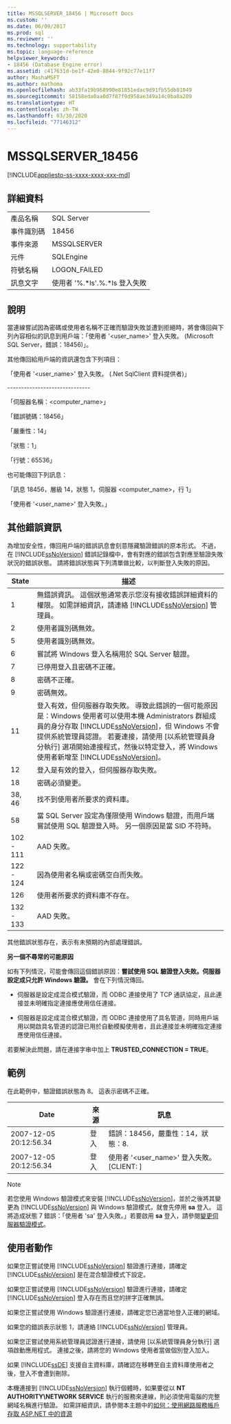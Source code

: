 ```yaml
---
title: MSSQLSERVER_18456 | Microsoft Docs
ms.custom: ''
ms.date: 06/09/2017
ms.prod: sql
ms.reviewer: ''
ms.technology: supportability
ms.topic: language-reference
helpviewer_keywords:
- 18456 (Database Engine error)
ms.assetid: c417631d-be1f-42e0-8844-9f92c77e11f7
author: MashaMSFT
ms.author: mathoma
ms.openlocfilehash: ab33fa19b968990e81851edac9d91fb55db81049
ms.sourcegitcommit: 58158eda0aa0d7f87f9d958ae349a14c0ba8a209
ms.translationtype: HT
ms.contentlocale: zh-TW
ms.lasthandoff: 03/30/2020
ms.locfileid: "77146312"
---
```

# <a name="mssqlserver_18456"></a>MSSQLSERVER_18456
[!INCLUDE[appliesto-ss-xxxx-xxxx-xxx-md](../../includes/appliesto-ss-xxxx-xxxx-xxx-md.md)]
  
## <a name="details"></a>詳細資料  
  
|||  
|-|-|  
|產品名稱|SQL Server|  
|事件識別碼|18456|  
|事件來源|MSSQLSERVER|  
|元件|SQLEngine|  
|符號名稱|LOGON_FAILED|  
|訊息文字|使用者 '%.*ls'.%.\*ls 登入失敗|  
  
## <a name="explanation"></a>說明  
當連線嘗試因為密碼或使用者名稱不正確而驗證失敗並遭到拒絕時，將會傳回與下列內容相似的訊息到用戶端：「使用者 '<user_name>' 登入失敗。 (Microsoft SQL Server，錯誤：18456)」。  
  
其他傳回給用戶端的資訊還包含下列項目：  
  
「使用者 '<user_name>' 登入失敗。 (.Net SqlClient 資料提供者)」  
  
-----------------------------\-  
  
「伺服器名稱：<computer_name>」  
  
「錯誤號碼：18456」  
  
「嚴重性：14」  
  
「狀態：1」  
  
「行號：65536」  
  
也可能傳回下列訊息：  
  
「訊息 18456，層級 14，狀態 1，伺服器 <computer_name>，行 1」  
  
「使用者 '<user_name>' 登入失敗。」  
  
## <a name="additional-error-information"></a>其他錯誤資訊  
為增加安全性，傳回用戶端的錯誤訊息會刻意隱藏驗證錯誤的原本形式。 不過，在 [!INCLUDE[ssNoVersion](../../includes/ssnoversion-md.md)] 錯誤記錄檔中，會有對應的錯誤包含對應至驗證失敗狀況的錯誤狀態。 請將錯誤狀態與下列清單做比較，以判斷登入失敗的原因。  
  
|State|描述|  
|---------|---------------|  
|1|無錯誤資訊。 這個狀態通常表示您沒有接收錯誤詳細資料的權限。 如需詳細資訊，請連絡 [!INCLUDE[ssNoVersion](../../includes/ssnoversion-md.md)] 管理員。|  
|2|使用者識別碼無效。|  
|5|使用者識別碼無效。|  
|6|嘗試將 Windows 登入名稱用於 SQL Server 驗證。|  
|7|已停用登入且密碼不正確。|  
|8|密碼不正確。|  
|9|密碼無效。|  
|11|登入有效，但伺服器存取失敗。 導致此錯誤的一個可能原因是：Windows 使用者可以使用本機 Administrators 群組成員的身分存取 [!INCLUDE[ssNoVersion](../../includes/ssnoversion-md.md)]，但 Windows 不會提供系統管理員認證。 若要連接，請使用 [以系統管理員身分執行]  選項開始連接程式，然後以特定登入，將 Windows 使用者新增至 [!INCLUDE[ssNoVersion](../../includes/ssnoversion-md.md)]。|  
|12|登入是有效的登入，但伺服器存取失敗。|  
|18|密碼必須變更。|  
|38, 46|找不到使用者所要求的資料庫。|
|58| 當 SQL Server 設定為僅限使用 Windows 驗證，而用戶端嘗試使用 SQL 驗證登入時。 另一個原因是當 SID 不符時。|
|102 - 111|AAD 失敗。|
|122 - 124|因為使用者名稱或密碼空白而失敗。|
|126|使用者所要求的資料庫不存在。|
|132 - 133|AAD 失敗。|
  
其他錯誤狀態存在，表示有未預期的內部處理錯誤。  
  
**另一個不尋常的可能原因**  
  
如有下列情況，可能會傳回這個錯誤原因：**嘗試使用 SQL 驗證登入失敗。伺服器設定成只允許 Windows 驗證。** 會在下列情況傳回。  
  
-   伺服器是設定成混合模式驗證，而 ODBC 連接使用了 TCP 通訊協定，且此連接並未明確指定連接應使用信任連接。  
  
-   伺服器是設定成混合模式驗證，而 ODBC 連接使用了具名管道，同時用戶端用以開啟具名管道的認證已用於自動模擬使用者，且此連接並未明確指定連接應使用信任連接。  
  
若要解決此問題，請在連接字串中加上 **TRUSTED_CONNECTION = TRUE**。  
  
## <a name="examples"></a>範例  
在此範例中，驗證錯誤狀態為 8。 這表示密碼不正確。  
  
|Date|來源|訊息|  
|--------|----------|-----------|  
|2007-12-05 20:12:56.34|登入|錯誤：18456，嚴重性：14，狀態：8.|  
|2007-12-05 20:12:56.34|登入|使用者 '<user_name>' 登入失敗。 [CLIENT: <ip address>]|  
  
> [!NOTE]  
> 若您使用 Windows 驗證模式來安裝 [!INCLUDE[ssNoVersion](../../includes/ssnoversion-md.md)]，並於之後將其變更為 [!INCLUDE[ssNoVersion](../../includes/ssnoversion-md.md)] 與 Windows 驗證模式，就會先停用 **sa** 登入。 這將造成狀態 7 錯誤：「使用者 'sa' 登入失敗。」若要啟用 **sa** 登入，請參閱[變更伺服器驗證模式](~/database-engine/configure-windows/change-server-authentication-mode.md)。  
  
## <a name="user-action"></a>使用者動作  
如果您正嘗試使用 [!INCLUDE[ssNoVersion](../../includes/ssnoversion-md.md)] 驗證進行連接，請確定 [!INCLUDE[ssNoVersion](../../includes/ssnoversion-md.md)] 是在混合驗證模式下設定。  
  
如果您正嘗試使用 [!INCLUDE[ssNoVersion](../../includes/ssnoversion-md.md)] 驗證進行連接，請確定 [!INCLUDE[ssNoVersion](../../includes/ssnoversion-md.md)] 登入存在而且您的拼字正確無誤。  
  
如果您正嘗試使用 Windows 驗證進行連接，請確定您已適當地登入正確的網域。  
  
如果您的錯誤表示狀態 1，請連絡 [!INCLUDE[ssNoVersion](../../includes/ssnoversion-md.md)] 管理員。  
  
如果您正嘗試使用系統管理員認證進行連接，請使用 [以系統管理員身分執行]  選項啟動應用程式。 連接之後，請將您的 Windows 使用者當做個別登入加入。  
  
如果 [!INCLUDE[ssDE](../../includes/ssde-md.md)] 支援自主資料庫，請確認在移轉至自主資料庫使用者之後，登入不會遭到刪除。  
  
本機連接到 [!INCLUDE[ssNoVersion](../../includes/ssnoversion-md.md)] 執行個體時，如果要從以 **NT AUTHORITY\NETWORK SERVICE** 執行的服務來連線，則必須使用電腦的完整網域名稱進行驗證。 如需詳細資訊，請參閱本主題中的[如何：使用網路服務帳戶存取 ASP.NET 中的資源](https://msdn.microsoft.com/library/ff647402.aspx)  
  
